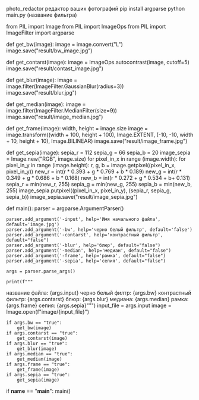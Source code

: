 photo_redactor
редактор ваших фотографий
pip install argparse
python main.py (название фильтра)


from PIL import Image
from PIL import ImageOps
from PIL import ImageFilter
import argparse


def get_bw(image):
    image = image.convert("L")
    image.save("result/bw_image.jpg")

def get_contarst(image):
    image = ImageOps.autocontrast(image, cutoff=5)
    image.save("result/contast_image.jpg")

def get_blur(image):
    image = image.filter(ImageFilter.GaussianBlur(radius=3))
    image.save("result/blur.jpg")

def get_median(image):
    image = image.filter(ImageFilter.MedianFilter(size=9))
    image.save("result/image_median.jpg")

def get_frame(image):
    width, height = image.size
    image = image.transform((width + 100, height + 100), Image.EXTENT, (-10, -10, width + 10, height + 10), Image.BILINEAR)
    image.save("result/image_frame.jpg")

def get_sepia(image):
    sepia_r = 112
    sepia_g = 66
    sepia_b = 20
    image_sepia = Image.new("RGB", image.size)
    for pixel_in_x in range (image.width):
        for pixel_in_y in range (image.height):
            r, g, b = image.getpixel((pixel_in_x, pixel_in_y))
            new_r = int(r * 0.393 + g * 0.769 + b * 0.189)
            new_g = int(r * 0.349 + g * 0.686 + b * 0.168)
            new_b = int(r * 0.272 + g * 0.534 + b+ 0.131)
            sepia_r = min(new_r, 255)
            sepia_g = min(new_g, 255)
            sepia_b = min(new_b, 255)
            image_sepia.putpixel((pixel_in_x, pixel_in_y), (sepia_r, sepia_g, sepia_b))
    image_sepia.save("result/image_sepia.jpg")

def main():
    parser = argparse.ArgumentParser()
    


    parser.add_argument('-input', help='Имя начального файла', default='image.jpg')
    parser.add_argument('-bw', help='черно белый фильтр', default='false')
    parser.add_argument('-contarst', help='контрастный фильтр', default="false")
    parser.add_argument('-blur', help='блюр', default="false")
    parser.add_argument('-median', help='медиан', default="false")
    parser.add_argument('-frame', help='рамка', default="false")
    parser.add_argument('-sepia', help='сепия', default="false")

    args = parser.parse_args()

    print(f"""
название файла: {args.input}
черно белый филтр: {args.bw}
контрастный фильтр: {args.contarst}
блюр: {args.blur}
медиана: {args.median}
рамка: {args.frame}
сепия: {args.sepia}""")
    input_file = args.input
    image = Image.open(f"image/{input_file}")

    
    if args.bw == "true":
        get_bw(image)
    if args.contarst == "true":
        get_contarst(image)
    if args.blur == "true":
        get_blur(image)
    if args.median == "true":
        get_median(image)
    if args.frame == "true":
        get_frame(image)
    if args.sepia == "true":
        get_sepia(image)


if __name__ == "__main__":
    main()


